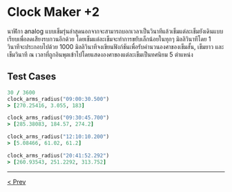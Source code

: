 # Clock Maker +2

นาฬิกา analog แบบเข็มรุ่นล่าสุดนอกจากจะสามารถบอกเวลาเป็นวินาทีแล้วเข็มแต่ละเข็มยังเดินแบบเรียบเพื่อลดเสียงรบกวนอีกด้วย โดยเข็มแต่ละเข็มจะทำการขยับเล็กน้อยในทุกๆ มิลลิวินาทีโดย 1 วินาทีจะประกอบไปด้วย 1000 มิลลิวินาทีจงเขียนฟังก์ชันเพื่อรับคำนวนองศาของเข็มสั้น, เข็มยาว และเข็มวินาที ณ เวลาที่ถูกอินพุตเข้าไปโดยแสดงองศาของแต่ละเข็มเป็นทศนิยม 5 ตำแหน่ง

## Test Cases

```ruby
30 / 3600
clock_arms_radius("09:00:30.500")
> [270.25416, 3.055, 183]

clock_arms_radius("09:30:45.700")
> [285.38083, 184.57, 274.2]

clock_arms_radius("12:10:10.200")
> [5.08466, 61.02, 61.2]

clock_arms_radius("20:41:52.292")
> [260.93543, 251.2292, 313.752]
```

---

[< Prev](https://vaixellx.github.io/interview-challenge/clock-maker/th/additional-1)
